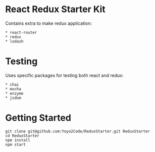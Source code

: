 # React Redux Starter Kit

Contains extra to make redux application:

    * react-router
    * redux
    * lodash

# Testing

Uses specific packages for testing both react and redux:

    * chai
    * mocha
    * enzyme
    * jsdom

# Getting Started

```
git clone git@github.com:Yoyo2Code/ReduxStarter.git ReduxStarter
cd ReduxStarter
npm install
npm start
```
